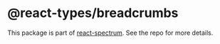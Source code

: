 # @react-types/breadcrumbs

This package is part of [react-spectrum](https://gitlab.com/watheia/spectrum). See the repo for more details.
